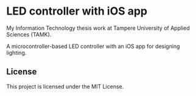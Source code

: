 # LED controller with iOS app

My Information Technology thesis work at Tampere University of Applied Sciences (TAMK).

A microcontroller-based LED controller with an iOS app for designing lighting.

## License

This project is licensed under the MIT License.
